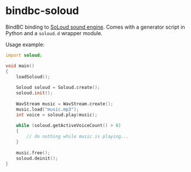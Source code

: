 # bindbc-soloud
BindBC binding to [SoLoud sound engine](https://github.com/jarikomppa/soloud). Comes with a generator script in Python and a `soloud.d` wrapper module.

Usage example:
```d
import soloud;

void main()
{
    loadSoloud();
	
	Soloud soloud = Soloud.create();
    soloud.init();
	
    WavStream music = WavStream.create();
    music.load("music.mp3");
    int voice = soloud.play(music);
	
	while (soloud.getActiveVoiceCount() > 0)
    {
		// do nothing while music is playing...
    }
	
	music.free();
	soloud.deinit();
}
```
